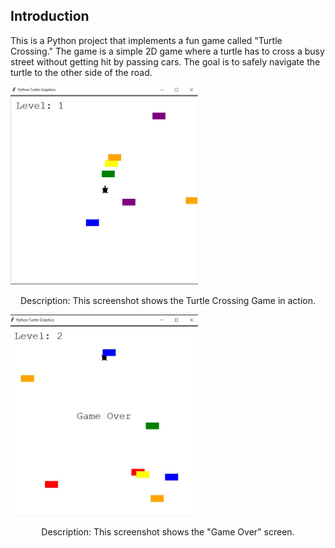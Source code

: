 ## Introduction

This is a Python project that implements a fun game called "Turtle Crossing." The game is a simple 2D game where a turtle has to cross a busy street without getting hit by passing cars. The goal is to safely navigate the turtle to the other side of the road.

<img src="img/screenshot1.jpg" alt="Turtle Crossing Game" width="300">
<p align="center">Description: This screenshot shows the Turtle Crossing Game in action.</p>

<img src="img/screenshot2.jpg" alt="Game Over" width="300">
<p align="center">Description: This screenshot shows the "Game Over" screen.</p>
